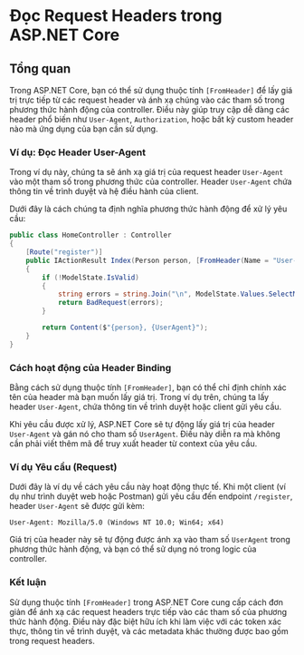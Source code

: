
# Đọc Request Headers trong ASP.NET Core

## Tổng quan
Trong ASP.NET Core, bạn có thể sử dụng thuộc tính `[FromHeader]` để lấy giá trị trực tiếp từ các request header và ánh xạ chúng vào các tham số trong phương thức hành động của controller. Điều này giúp truy cập dễ dàng các header phổ biến như `User-Agent`, `Authorization`, hoặc bất kỳ custom header nào mà ứng dụng của bạn cần sử dụng.

### Ví dụ: Đọc Header User-Agent
Trong ví dụ này, chúng ta sẽ ánh xạ giá trị của request header `User-Agent` vào một tham số trong phương thức của controller. Header `User-Agent` chứa thông tin về trình duyệt và hệ điều hành của client.

Dưới đây là cách chúng ta định nghĩa phương thức hành động để xử lý yêu cầu:

```csharp
public class HomeController : Controller
{
    [Route("register")]
    public IActionResult Index(Person person, [FromHeader(Name = "User-Agent")] string UserAgent)
    {
        if (!ModelState.IsValid)
        {
            string errors = string.Join("\n", ModelState.Values.SelectMany(value => value.Errors).Select(err => err.ErrorMessage));
            return BadRequest(errors);
        }

        return Content($"{person}, {UserAgent}");
    }
}
```

### Cách hoạt động của Header Binding
Bằng cách sử dụng thuộc tính `[FromHeader]`, bạn có thể chỉ định chính xác tên của header mà bạn muốn lấy giá trị. Trong ví dụ trên, chúng ta lấy header `User-Agent`, chứa thông tin về trình duyệt hoặc client gửi yêu cầu.

Khi yêu cầu được xử lý, ASP.NET Core sẽ tự động lấy giá trị của header `User-Agent` và gán nó cho tham số `UserAgent`. Điều này diễn ra mà không cần phải viết thêm mã để truy xuất header từ context của yêu cầu.

### Ví dụ Yêu cầu (Request)
Dưới đây là ví dụ về cách yêu cầu này hoạt động thực tế. Khi một client (ví dụ như trình duyệt web hoặc Postman) gửi yêu cầu đến endpoint `/register`, header `User-Agent` sẽ được gửi kèm:

```
User-Agent: Mozilla/5.0 (Windows NT 10.0; Win64; x64)
```

Giá trị của header này sẽ tự động được ánh xạ vào tham số `UserAgent` trong phương thức hành động, và bạn có thể sử dụng nó trong logic của controller.

### Kết luận
Sử dụng thuộc tính `[FromHeader]` trong ASP.NET Core cung cấp cách đơn giản để ánh xạ các request headers trực tiếp vào các tham số của phương thức hành động. Điều này đặc biệt hữu ích khi làm việc với các token xác thực, thông tin về trình duyệt, và các metadata khác thường được bao gồm trong request headers.
